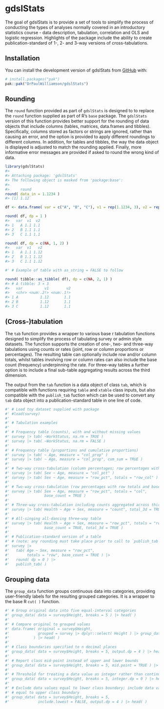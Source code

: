 
<!-- README.md is generated from README.Rmd. Please edit that file -->

# gdslStats

<!-- badges: start -->
<!-- badges: end -->

The goal of gdslStats is to provide a set of tools to simplify the
process of conducting the types of analyses normally covered in an
introductory statistics course - data description, tabulation,
correlation and OLS and logistic regression. Highlights of the package
include the ability to create publication-standard of 1-, 2- and 3-way
versions of cross-tabulations.

## Installation

You can install the development version of gdslStats from
[GitHub](https://github.com/) with:

``` r
# install.packages("pak")
pak::pak("DrPaulWilliamson/gdslStats")
```

## Rounding

The `round` function provided as part of `gdslStats` is designed to to
replace the `round` function supplied as part of R’s `base` package. The
`gdslStats` version of this function provides better support for the
rounding of data objects that include columns (tables, matrices,
data.frames and tibbles). Specifically, columns stored as factors or
strings are ignored, rather than causing an error, and the option is
provided to apply different roundings to different columns. In addition,
for tables and tibbles, the way the data object is displayed is adjusted
to match the rounding applied. Finally, more informative error messages
are provided if asked to round the wrong kind of data.

``` r
library(gdslStats)
#> 
#> Attaching package: 'gdslStats'
#> The following object is masked from 'package:base':
#> 
#>     round
round( data_in = 1.1234 )
#> [1] 1.12

df <- data.frame( var = c("A", "B", "C"), v1 = rep(1.1234, 3), v2 = rep(1.1234, 3) )

round( df, dp = 1 )
#>   var  v1  v2
#> 1   A 1.1 1.1
#> 2   B 1.1 1.1
#> 3   C 1.1 1.1

round( df, dp = c(NA, 1, 2) )
#>   var  v1   v2
#> 1   A 1.1 1.12
#> 2   B 1.1 1.12
#> 3   C 1.1 1.12

#' # Example of table with as_string = FALSE to follow

round( tibble::as_tibble( df), dp = c(NA, 2, 1) )
#> # A tibble: 3 × 3
#>   var          v1        v2
#>   <chr> <num:.2!> <num:.1!>
#> 1 A          1.12       1.1
#> 2 B          1.12       1.1
#> 3 C          1.12       1.1
```

## (Cross-)tabulation

The `tab` function provides a wrapper to various base r tabulation
functions designed to simplify the process of tabulating survey or admin
style datasets. The function supports the creation of one-, two- and
three-way tabulations using counts or rates (joint, row or column
proportions or percentages). The resulting table can optionally include
row and/or column totals, whilst tables involving row or column rates
can also include the base count (frequency) underpinning the rate. For
three-way tables a further option is to include a final sub-table
aggregating results across the third dimension.

The output from the `tab` function is a data object of class `tab`,
which is compatible with functions requiring `table` and `xtable` class
inputs, but also compatible with the `publish_tab` fuction which can be
used to convert any `tab` data object into a publication-standard table
in one line of code.

``` r
#' # Load toy dataset supplied with package
#' #load(survey)
#'
#' # Tabulation examples
#'
#' # Frequency table (counts), with and without missing values
#' survey |> tab( ~WorkStatus, na.rm = TRUE )
#' survey |> tab( ~WorkStatus, na.rm = FALSE )
#'
#' # Frequency table (proportions and cumulative proportions)
#' survey |> tab( ~ Age, measure = "col_prop" )
#' survey |> tab( ~ Age, measure = "col_prop", cum_sum = TRUE )
#'
#' # Two-way cross-tabulation (column percentages; row percentages with row totals)
#' survey |> tab( Sex ~ Age, measure = "col_pct" )
#' survey |> tab( Sex ~ Age, measure = "row_pct", totals = "row_col" )
#'
#' # Two-way cross-tabulation (row percentages with row totals and base count)
#' survey |> tab( Sex ~ Age, measure = "row_pct", totals = "col",
#'                base_count = TRUE )
#'
#' # Three-way cross-tabulation including counts aggregated across third dimension
#' survey |> tab( Health ~ Age + Sex, measure = "count", total_3d = TRUE )
#'
#' # All-singing all-dancing three-way table
#' survey |> tab( Health ~ Age + Sex, measure = "row_pct", totals = "row",
#'                base_count = TRUE, total_3d = TRUE )
#'
#' # Publication-standard version of a table
#' # (note: any rounding must take place prior to call to `publish_tab` )
#' survey |>
#'   tab( Age ~ Sex, measure = "row_pct", 
#'        totals = "row", base_count = TRUE ) |>
#'   round( dp = 0 ) |>
#'   publish_tab( )
```

## Grouping data

The `group_data` function groups continuous data into categories,
providing user-friendly labels for the resulting grouped categories. It
is a wrapper to the base R `cut( )` function.

``` r
#' # Group original data into five equal-interval categories
#' group_data( data = survey$Height, breaks = 5 ) |> head( )
#'
#' # Compare original to grouped values
#' data.frame( original = survey$Height,
#'             grouped = survey |> dplyr::select( Height ) |> group_data( 5 )
#'           ) |> head( )
#'
#' # Class boundaries specified to n decimal places
#' group_data( data = survey$Height, breaks = 5, output.dp = 4 ) |> head( )
#'
#' # Report class mid-point instead of upper and lower bounds
#' group_data( data = survey$Height, breaks = 5, mid.point = TRUE ) |> head( )
#'
#' # Threshold for treating a data value as integer rather than continuous
#' group_data( data = survey$Height, breaks = 5, integer.dp = 0 ) |> head( )
#'
#' # Exclude data values equal to lower class boundary; include data values
#' # equal to upper class boundary
#' group_data( data = survey$Height, breaks = 5,
#'             include.lowest = FALSE, output.dp = 4 ) |> head( )
```
